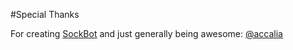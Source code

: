 #Special Thanks

For creating [SockBot](https://sockbot.readthedocs.org/en/latest/) and just generally being awesome: [@accalia](http://what.thedailywtf.com/users/accalia)